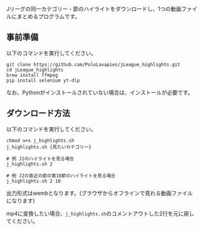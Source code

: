 Jリーグの同一カテゴリー・節のハイライトをダウンロードし、1つの動画ファイルにまとめるプログラムです。

## 事前準備
以下のコマンドを実行してください。
```
git clone https://github.com/PoloLavapies/jLeague_highlights.git
cd jLeague_highlights
brew install ffmpeg
pip install selenium yt-dlp
```
なお、Pythonがインストールされていない場合は、インストールが必要です。

## ダウンロード方法
以下のコマンドを実行してください。
```
chmod u+x j_highlights.sh
j_highlights.sh {見たいカテゴリー}

# 例 J2のハイライトを見る場合
j_highlights.sh 2

# 例 J2の直近の節の第10節のハイライトを見る場合
j_highlights.sh 2 10
```
出力形式はwembとなります。(ブラウザからオフラインで見れる動画ファイルになります)

mp4に変換したい場合、`j_highlights.sh`のコメントアウトした2行を元に戻してください。